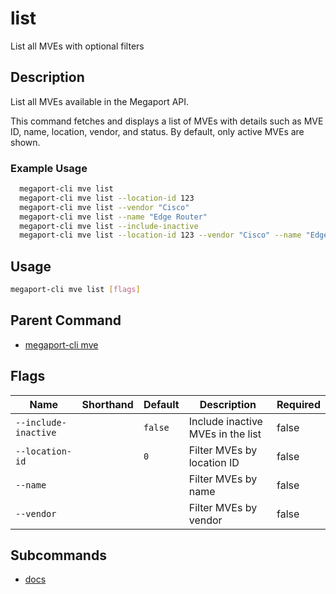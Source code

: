 # list

List all MVEs with optional filters

## Description

List all MVEs available in the Megaport API.

This command fetches and displays a list of MVEs with details such as MVE ID, name, location, vendor, and status. By default, only active MVEs are shown.

### Example Usage

```sh
  megaport-cli mve list
  megaport-cli mve list --location-id 123
  megaport-cli mve list --vendor "Cisco"
  megaport-cli mve list --name "Edge Router"
  megaport-cli mve list --include-inactive
  megaport-cli mve list --location-id 123 --vendor "Cisco" --name "Edge"
```

## Usage

```sh
megaport-cli mve list [flags]
```


## Parent Command

* [megaport-cli mve](megaport-cli_mve.md)
## Flags

| Name | Shorthand | Default | Description | Required |
|------|-----------|---------|-------------|----------|
| `--include-inactive` |  | `false` | Include inactive MVEs in the list | false |
| `--location-id` |  | `0` | Filter MVEs by location ID | false |
| `--name` |  |  | Filter MVEs by name | false |
| `--vendor` |  |  | Filter MVEs by vendor | false |

## Subcommands
* [docs](megaport-cli_mve_list_docs.md)

